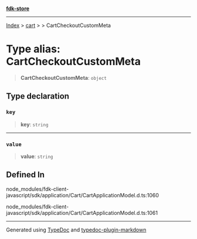 [**fdk-store**](../../../README.md)
***

[Index](../../../API.md) > [cart](../../README.md) > [<internal>](../README.md) > CartCheckoutCustomMeta

# Type alias: CartCheckoutCustomMeta

> **CartCheckoutCustomMeta**: `object`

## Type declaration

### `key`

> **key**: `string`

***

### `value`

> **value**: `string`

## Defined In

node\_modules/fdk-client-javascript/sdk/application/Cart/CartApplicationModel.d.ts:1060

node\_modules/fdk-client-javascript/sdk/application/Cart/CartApplicationModel.d.ts:1061

***
Generated using [TypeDoc](https://typedoc.org/) and [typedoc-plugin-markdown](https://www.npmjs.com/package/typedoc-plugin-markdown)
